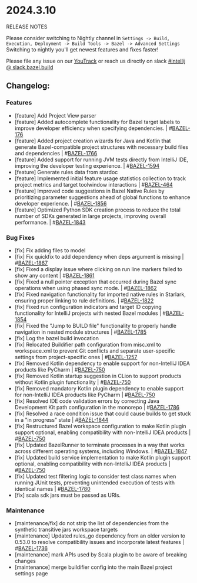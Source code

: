 <!DOCTYPE html> <html lang="en"> <head> <meta charset="UTF-8"> <title>Bazel Plugin 2024.3.10</title> </head> <body> <h1>2024.3.10</h1> <p>RELEASE NOTES</p> <p>Please consider switching to Nightly channel in <code>Settings -> Build, Execution, Deployment -> Build Tools -> Bazel -> Advanced Settings</code><br> Switching to nightly you'll get newest features and fixes faster!</p> <p>Please file any issue on our <a href="https://youtrack.jetbrains.com/issues/BAZEL">YouTrack</a> or reach us directly on slack <a href="https://bazelbuild.slack.com/archives/C025SBYFC4E">#intellij @ slack.bazel.build</a></p> <h2>Changelog:</h2> <h3>Features</h3> <ul> <li>[feature] Add Project View parser</li> <li>[feature] Added autocomplete functionality for Bazel target labels to improve developer efficiency when specifying dependencies. | #<a href="https://youtrack.jetbrains.com/issue/BAZEL-176">BAZEL-176</a></li> <li>[feature] Added project creation wizards for Java and Kotlin that generate Bazel-compatible project structures with necessary build files and dependencies | #<a href="https://youtrack.jetbrains.com/issue/BAZEL-1766">BAZEL-1766</a></li> <li>[feature] Added support for running JVM tests directly from IntelliJ IDE, improving the developer testing experience. | #<a href="https://youtrack.jetbrains.com/issue/BAZEL-1594">BAZEL-1594</a></li> <li>[feature] Generate rules data from stardoc</li> <li>[feature] Implemented initial feature usage statistics collection to track project metrics and target toolwindow interactions | #<a href="https://youtrack.jetbrains.com/issue/BAZEL-464">BAZEL-464</a></li> <li>[feature] Improved code suggestions in Bazel Native Rules by prioritizing parameter suggestions ahead of global functions to enhance developer experience. | #<a href="https://youtrack.jetbrains.com/issue/BAZEL-1856">BAZEL-1856</a></li> <li>[feature] Optimized Python SDK creation process to reduce the total number of SDKs generated in large projects, improving overall performance. | #<a href="https://youtrack.jetbrains.com/issue/BAZEL-1843">BAZEL-1843</a></li> </ul> <h3>Bug Fixes</h3> <ul> <li>[fix] Fix adding files to model</li> <li>[fix] Fix quickfix to add dependency when deps argument is missing |  #<a href="https://youtrack.jetbrains.com/issue/BAZEL-176">BAZEL-1867</a></li> <li>[fix] Fixed a display issue where clicking on run line markers failed to show any content | #<a href="https://youtrack.jetbrains.com/issue/BAZEL-1861">BAZEL-1861</a></li> <li>[fix] Fixed a null pointer exception that occurred during Bazel sync operations when using phased sync mode. | #<a href="https://youtrack.jetbrains.com/issue/BAZEL-1862">BAZEL-1862</a></li> <li>[fix] Fixed navigation functionality for imported native rules in Starlark, ensuring proper linking to rule definitions. | #<a href="https://youtrack.jetbrains.com/issue/BAZEL-1822">BAZEL-1822</a></li> <li>[fix] Fixed run configuration indicators and target ID copying functionality for IntelliJ projects with nested Bazel modules | #<a href="https://youtrack.jetbrains.com/issue/BAZEL-1854">BAZEL-1854</a></li> <li>[fix] Fixed the "Jump to BUILD file" functionality to properly handle navigation in nested module structures | #<a href="https://youtrack.jetbrains.com/issue/BAZEL-1785">BAZEL-1785</a></li> <li>[fix] Log the bazel build invocation</li> <li>[fix] Relocated Buildifier path configuration from misc.xml to workspace.xml to prevent Git conflicts and separate user-specific settings from project-specific ones | #<a href="https://youtrack.jetbrains.com/issue/BAZEL-1257">BAZEL-1257</a></li> <li>[fix] Removed Kotlin dependency to enable support for non-IntelliJ IDEA products like PyCharm | #<a href="https://youtrack.jetbrains.com/issue/BAZEL-750">BAZEL-750</a></li> <li>[fix] Removed Kotlin startup suggestion in CLion to support products without Kotlin plugin functionality | #<a href="https://youtrack.jetbrains.com/issue/BAZEL-750">BAZEL-750</a></li> <li>[fix] Removed mandatory Kotlin plugin dependency to enable support for non-IntelliJ IDEA products like PyCharm | #<a href="https://youtrack.jetbrains.com/issue/BAZEL-750">BAZEL-750</a></li> <li>[fix] Resolved IDE code validation errors by correcting Java Development Kit path configuration in the monorepo | #<a href="https://youtrack.jetbrains.com/issue/BAZEL-1786">BAZEL-1786</a></li> <li>[fix] Resolved a race condition issue that could cause builds to get stuck in a "in progress" state | #<a href="https://youtrack.jetbrains.com/issue/BAZEL-1844">BAZEL-1844</a></li> <li>[fix] Restructured Bazel workspace configuration to make Kotlin plugin support optional, enabling compatibility with non-IntelliJ IDEA products | #<a href="https://youtrack.jetbrains.com/issue/BAZEL-750">BAZEL-750</a></li> <li>[fix] Updated BazelRunner to terminate processes in a way that works across different operating systems, including Windows. | #<a href="https://youtrack.jetbrains.com/issue/BAZEL-1847">BAZEL-1847</a></li> <li>[fix] Updated build service implementation to make Kotlin plugin support optional, enabling compatibility with non-IntelliJ IDEA products | #<a href="https://youtrack.jetbrains.com/issue/BAZEL-750">BAZEL-750</a></li> <li>[fix] Updated test filtering logic to consider test class names when running JUnit tests, preventing unintended execution of tests with identical names | #<a href="https://youtrack.jetbrains.com/issue/BAZEL-1780">BAZEL-1780</a></li> <li>[fix] scala sdk jars must be passed as URIs.</li> </ul> <h3>Maintenance</h3> <ul> <li>[maintenance/fix] do not strip the list of dependencies from the synthetic transitive jars workspace targets</li> <li>[maintenance] Updated rules_go dependency from an older version to 0.53.0 to resolve compatibility issues and incorporate latest features | #<a href="https://youtrack.jetbrains.com/issue/BAZEL-1736">BAZEL-1736</a></li> <li>[maintenance] mark APIs used by Scala plugin to be aware of breaking changes</li> <li>[maintenance] merge buildifier config into the main Bazel project settings page</li> </ul> </body> </html>